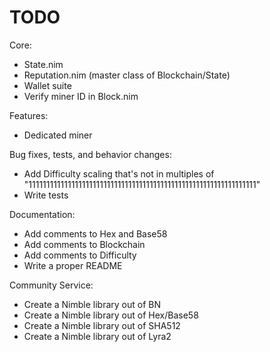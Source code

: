 # TODO

Core:
- State.nim
- Reputation.nim (master class of Blockchain/State)
- Wallet suite
- Verify miner ID in Block.nim

Features:
- Dedicated miner

Bug fixes, tests, and behavior changes:
- Add Difficulty scaling that's not in multiples of "1111111111111111111111111111111111111111111111111111111111111111"
- Write tests

Documentation:
- Add comments to Hex and Base58
- Add comments to Blockchain
- Add comments to Difficulty
- Write a proper README

Community Service:
- Create a Nimble library out of BN
- Create a Nimble library out of Hex/Base58
- Create a Nimble library out of SHA512
- Create a Nimble library out of Lyra2
